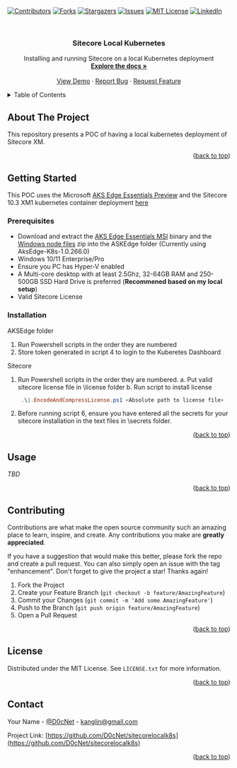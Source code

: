 <!-- Improved compatibility of back to top link: See: https://github.com/othneildrew/Best-README-Template/pull/73 -->
<a name="readme-top"></a>
<!--
*** Thanks for checking out the Best-README-Template. If you have a suggestion
*** that would make this better, please fork the repo and create a pull request
*** or simply open an issue with the tag "enhancement".
*** Don't forget to give the project a star!
*** Thanks again! Now go create something AMAZING! :D
-->



<!-- PROJECT SHIELDS -->
<!--
*** I'm using markdown "reference style" links for readability.
*** Reference links are enclosed in brackets [ ] instead of parentheses ( ).
*** See the bottom of this document for the declaration of the reference variables
*** for contributors-url, forks-url, etc. This is an optional, concise syntax you may use.
*** https://www.markdownguide.org/basic-syntax/#reference-style-links
-->
[![Contributors][contributors-shield]][contributors-url]
[![Forks][forks-shield]][forks-url]
[![Stargazers][stars-shield]][stars-url]
[![Issues][issues-shield]][issues-url]
[![MIT License][license-shield]][license-url]
[![LinkedIn][linkedin-shield]][linkedin-url]



<!-- PROJECT LOGO -->
<br />
<div align="center">
  <!--<a href="https://github.com/D0cNet/sitecorelocalk8s">
    <img src="images/logo.png" alt="Logo" width="80" height="80">
  </a> -->

<h3 align="center">Sitecore Local Kubernetes</h3>

  <p align="center">
    Installing and running Sitecore on a local Kubernetes deployment
   <!----> <br />
    <a href="https://github.com/D0cNet/sitecorelocalk8s"><strong>Explore the docs »</strong></a>
    <br />
    <br />
    <a href="https://github.com/D0cNet/sitecorelocalk8s">View Demo</a>
    ·
    <a href="https://github.com/D0cNet/sitecorelocalk8s/issues">Report Bug</a>
    ·
    <a href="https://github.com/D0cNet/sitecorelocalk8s/issues">Request Feature</a> 
  </p>
</div>



<!-- TABLE OF CONTENTS -->
<details>
  <summary>Table of Contents</summary>
  <ol>
    <li>
      <a href="#about-the-project">About The Project</a>
      <ul>
        <li><a href="#built-with">Built With</a></li>
      </ul>
    </li>
    <li>
      <a href="#getting-started">Getting Started</a>
      <ul>
        <li><a href="#prerequisites">Prerequisites</a></li>
        <li><a href="#installation">Installation</a></li>
      </ul>
    </li>
    <li><a href="#usage">Usage</a></li>
    <li><a href="#roadmap">Roadmap</a></li>
    <li><a href="#contributing">Contributing</a></li>
    <li><a href="#license">License</a></li>
    <li><a href="#contact">Contact</a></li>
    <li><a href="#acknowledgments">Acknowledgments</a></li>
  </ol>
</details>



<!-- ABOUT THE PROJECT -->
## About The Project

This repository presents a POC of having a local kubernetes deployment of Sitecore XM.


<p align="right">(<a href="#readme-top">back to top</a>)</p>



<!-- GETTING STARTED -->
## Getting Started

This POC uses the  Microsoft [AKS Edge Essentials Preview](https://learn.microsoft.com/en-us/azure/aks/hybrid/aks-edge-overview) and the Sitecore 10.3 XM1 kubernetes container deployment [here](https://github.com/Sitecore/container-deployment/tree/8d61eb95fa31708c788f4207032620198adb7ee5/k8s/sxp/10.3/ltsc2019/xm1)


### Prerequisites

* Download and extract the [AKS Edge Essentials MSI](https://aka.ms/aks-edge/k8s-msi) binary and the [Windows node files](https://aka.ms/aks-edge/windows-node-zip) zip into the ASKEdge folder (Currently using AksEdge-K8s-1.0.266.0)
* Windows 10/11 Enterprise/Pro
* Ensure you PC has Hyper-V enabled
* A Multi-core desktop with at least 2.5Ghz, 32-64GB RAM and 250-500GB SSD Hard Drive is preferred (**Recommened based on my local setup**)
* Valid Sitecore License


### Installation
AKSEdge folder
1. Run Powershell scripts in the order they are numbered
2. Store token generated in script 4 to login to the Kuberetes Dashboard
   
Sitecore
1. Run Powershell scripts in the order they are numbered.
   a. Put valid sitecore license file in \license folder
   b. Run script to install license
   ```powershell
    .\1.EncodeAndCompressLicense.ps1 <Absolute path to license file>
2. Before running script 6, ensure you have entered all the secrets for your sitecore installation in the text files in \secrets folder.


<p align="right">(<a href="#readme-top">back to top</a>)</p>



<!-- USAGE EXAMPLES -->
## Usage

_TBD_

<p align="right">(<a href="#readme-top">back to top</a>)</p>







<!-- CONTRIBUTING -->
## Contributing

Contributions are what make the open source community such an amazing place to learn, inspire, and create. Any contributions you make are **greatly appreciated**.

If you have a suggestion that would make this better, please fork the repo and create a pull request. You can also simply open an issue with the tag "enhancement".
Don't forget to give the project a star! Thanks again!

1. Fork the Project
2. Create your Feature Branch (`git checkout -b feature/AmazingFeature`)
3. Commit your Changes (`git commit -m 'Add some AmazingFeature'`)
4. Push to the Branch (`git push origin feature/AmazingFeature`)
5. Open a Pull Request

<p align="right">(<a href="#readme-top">back to top</a>)</p>



<!-- LICENSE -->
## License

Distributed under the MIT License. See `LICENSE.txt` for more information.

<p align="right">(<a href="#readme-top">back to top</a>)</p>



<!-- CONTACT -->
## Contact

Your Name - [@D0cNet](https://twitter.com/@D0cNet) - kanglin@gmail.com

Project Link: [https://github.com/D0cNet/sitecorelocalk8s](https://github.com/D0cNet/sitecorelocalk8s)

<p align="right">(<a href="#readme-top">back to top</a>)</p>




<!-- MARKDOWN LINKS & IMAGES -->
<!-- https://www.markdownguide.org/basic-syntax/#reference-style-links -->
[contributors-shield]: https://img.shields.io/github/contributors/D0cNet/sitecorelocalk8s.svg?style=for-the-badge
[contributors-url]: https://github.com/D0cNet/sitecorelocalk8s/graphs/contributors
[forks-shield]: https://img.shields.io/github/forks/D0cNet/sitecorelocalk8s.svg?style=for-the-badge
[forks-url]: https://github.com/D0cNet/sitecorelocalk8s/network/members
[stars-shield]: https://img.shields.io/github/stars/D0cNet/sitecorelocalk8s.svg?style=for-the-badge
[stars-url]: https://github.com/D0cNet/sitecorelocalk8s/stargazers
[issues-shield]: https://img.shields.io/github/issues/D0cNet/sitecorelocalk8s.svg?style=for-the-badge
[issues-url]: https://github.com/D0cNet/sitecorelocalk8s/issues
[license-shield]: https://img.shields.io/github/license/D0cNet/sitecorelocalk8s.svg?style=for-the-badge
[license-url]: https://github.com/D0cNet/sitecorelocalk8s/blob/master/LICENSE.txt
[linkedin-shield]: https://img.shields.io/badge/-LinkedIn-black.svg?style=for-the-badge&logo=linkedin&colorB=555
[linkedin-url]: https://linkedin.com/in/kanglin
[product-screenshot]: images/screenshot.png
[Next.js]: https://img.shields.io/badge/next.js-000000?style=for-the-badge&logo=nextdotjs&logoColor=white
[Next-url]: https://nextjs.org/
[React.js]: https://img.shields.io/badge/React-20232A?style=for-the-badge&logo=react&logoColor=61DAFB
[React-url]: https://reactjs.org/
[Vue.js]: https://img.shields.io/badge/Vue.js-35495E?style=for-the-badge&logo=vuedotjs&logoColor=4FC08D
[Vue-url]: https://vuejs.org/
[Angular.io]: https://img.shields.io/badge/Angular-DD0031?style=for-the-badge&logo=angular&logoColor=white
[Angular-url]: https://angular.io/
[Svelte.dev]: https://img.shields.io/badge/Svelte-4A4A55?style=for-the-badge&logo=svelte&logoColor=FF3E00
[Svelte-url]: https://svelte.dev/
[Laravel.com]: https://img.shields.io/badge/Laravel-FF2D20?style=for-the-badge&logo=laravel&logoColor=white
[Laravel-url]: https://laravel.com
[Bootstrap.com]: https://img.shields.io/badge/Bootstrap-563D7C?style=for-the-badge&logo=bootstrap&logoColor=white
[Bootstrap-url]: https://getbootstrap.com
[JQuery.com]: https://img.shields.io/badge/jQuery-0769AD?style=for-the-badge&logo=jquery&logoColor=white
[JQuery-url]: https://jquery.com 
